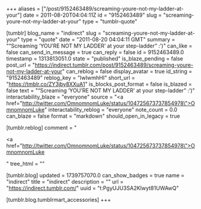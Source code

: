 +++
aliases = ["/post/9152463489/screaming-youre-not-my-ladder-at-your"]
date = 2011-08-20T04:04:11Z
id = "9152463489"
slug = "screaming-youre-not-my-ladder-at-your"
type = "tumblr-quote"

[tumblr]
blog_name = "indirect"
slug = "screaming-youre-not-my-ladder-at-your"
type = "quote"
date = "2011-08-20 04:04:11 GMT"
summary = "“Screaming ‘YOU’RE NOT MY LADDER’ at your step-ladder” :’)"
can_like = false
can_send_in_message = true
can_reply = false
id = 9152463489.0
timestamp = 1313813051.0
state = "published"
is_blaze_pending = false
post_url = "https://indirect.tumblr.com/post/9152463489/screaming-youre-not-my-ladder-at-your"
can_reblog = false
display_avatar = true
id_string = "9152463489"
reblog_key = "IwIwmhHI"
short_url = "https://tmblr.co/ZY3jby8XXuA1"
is_blocks_post_format = false
is_blazed = false
text = "&ldquo;Screaming &lsquo;YOU&rsquo;RE NOT MY LADDER&rsquo; at your step-ladder&rdquo; :&rsquo;)"
interactability_blaze = "everyone"
source = "<a href=\"http://twitter.com/OmnomnomLuke/status/104725673737854978\">OmnomnomLuke</a>"
interactability_reblog = "everyone"
note_count = 0.0
can_blaze = false
format = "markdown"
should_open_in_legacy = true

[tumblr.reblog]
comment = "<p><a href=\"http://twitter.com/OmnomnomLuke/status/104725673737854978\">OmnomnomLuke</a></p>"
tree_html = ""

[tumblr.blog]
updated = 1739757070.0
can_show_badges = true
name = "indirect"
title = "indirect"
description = ""
url = "https://indirect.tumblr.com/"
uuid = "t:PgyUJU3SA2Klwyt81UWAwQ"

[tumblr.blog.tumblrmart_accessories]
+++
